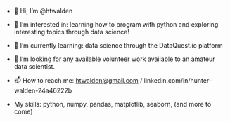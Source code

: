 - 👋 Hi, I’m @htwalden
- 👀 I’m interested in: learning how to program with python and exploring interesting topics through data science!
- 🌱 I’m currently learning: data science through the DataQuest.io platform
- 💞️ I’m looking for any available volunteer work available to an amateur data scientist.
- 📫 How to reach me: htwalden@gmail.com / linkedin.com/in/hunter-walden-24a46222b

- My skills: python, numpy, pandas, matplotlib, seaborn, (and more to come)
